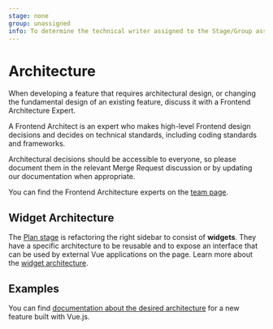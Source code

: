 ```yaml
---
stage: none
group: unassigned
info: To determine the technical writer assigned to the Stage/Group associated with this page, see https://about.gitlab.com/handbook/engineering/ux/technical-writing/#assignments
---
```


# Architecture

When developing a feature that requires architectural design, or changing the fundamental design of an existing feature, discuss it with a Frontend Architecture Expert.

A Frontend Architect is an expert who makes high-level Frontend design decisions
and decides on technical standards, including coding standards and frameworks.

Architectural decisions should be accessible to everyone, so please document
them in the relevant Merge Request discussion or by updating our documentation
when appropriate.

You can find the Frontend Architecture experts on the [team page](https://about.gitlab.com/company/team/).

## Widget Architecture

The [Plan stage](https://about.gitlab.com/handbook/engineering/development/dev/plan-project-management/)
is refactoring the right sidebar to consist of **widgets**. They have a specific architecture to be
reusable and to expose an interface that can be used by external Vue applications on the page.
Learn more about the [widget architecture](widgets.md).

## Examples

You can find [documentation about the desired architecture](vue.md) for a new
feature built with Vue.js.
